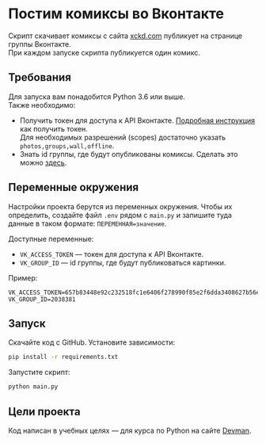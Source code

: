 # Постим комиксы во Вконтакте

Скрипт скачивает комиксы с сайта [xckd.com](https://xckd.com/) публикует на странице группы Вконтакте.  
При каждом запуске скрипта публикуется один комикс.


## Требования

Для запуска вам понадобится Python 3.6 или выше.  
Также необходимо:
- Получить токен для доступа к API Вконтакте. [Подробная инструкция](https://readd.org/kak-poluchit-access_token-vkontakte/) как получить токен.  
Для необходимых разрешений (scopes) достаточно указать `photos,groups,wall,offline`.
- Знать id группы, где будут опубликованы комиксы. Сделать это можно [здесь](https://regvk.com/id/).


## Переменные окружения

Настройки проекта берутся из переменных окружения. Чтобы их определить, создайте файл `.env` рядом с `main.py` и запишите туда данные в таком формате: `ПЕРЕМЕННАЯ=значение`.

Доступные переменные:
- `VK_ACCESS_TOKEN` — токен для доступа к API Вконтакте.
- `VK_GROUP_ID` — id группы, где будут публиковаться картинки.

Пример:

```env
VK_ACCESS_TOKEN=657b83448e92c232518fc1e6406f278990f85e2f6dda3408627b56e048da752ad072d52fe4a964
VK_GROUP_ID=2038381
```

## Запуск

Скачайте код с GitHub. Установите зависимости:

```sh
pip install -r requirements.txt
```

Запустите скрипт:

```sh
python main.py
```


## Цели проекта

Код написан в учебных целях — для курса по Python на сайте [Devman](https://dvmn.org).